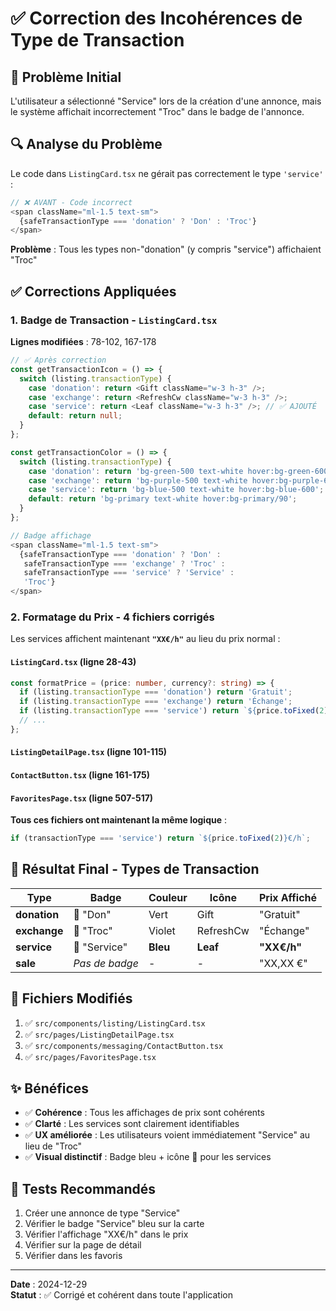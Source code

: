 # ✅ Correction des Incohérences de Type de Transaction

## 🐛 Problème Initial

L'utilisateur a sélectionné "Service" lors de la création d'une annonce, mais le système affichait incorrectement "Troc" dans le badge de l'annonce.

## 🔍 Analyse du Problème

Le code dans `ListingCard.tsx` ne gérait pas correctement le type `'service'` :

```typescript
// ❌ AVANT - Code incorrect
<span className="ml-1.5 text-sm">
  {safeTransactionType === 'donation' ? 'Don' : 'Troc'}
</span>
```

**Problème** : Tous les types non-"donation" (y compris "service") affichaient "Troc"

## ✅ Corrections Appliquées

### 1. **Badge de Transaction** - `ListingCard.tsx`

**Lignes modifiées** : 78-102, 167-178

```typescript
// ✅ Après correction
const getTransactionIcon = () => {
  switch (listing.transactionType) {
    case 'donation': return <Gift className="w-3 h-3" />;
    case 'exchange': return <RefreshCw className="w-3 h-3" />;
    case 'service': return <Leaf className="w-3 h-3" />; // ✅ AJOUTÉ
    default: return null;
  }
};

const getTransactionColor = () => {
  switch (listing.transactionType) {
    case 'donation': return 'bg-green-500 text-white hover:bg-green-600';
    case 'exchange': return 'bg-purple-500 text-white hover:bg-purple-600';
    case 'service': return 'bg-blue-500 text-white hover:bg-blue-600'; // ✅ AJOUTÉ
    default: return 'bg-primary text-white hover:bg-primary/90';
  }
};

// Badge affichage
<span className="ml-1.5 text-sm">
  {safeTransactionType === 'donation' ? 'Don' : 
   safeTransactionType === 'exchange' ? 'Troc' :
   safeTransactionType === 'service' ? 'Service' : 
   'Troc'}
</span>
```

### 2. **Formatage du Prix** - 4 fichiers corrigés

Les services affichent maintenant **`"XX€/h"`** au lieu du prix normal :

#### `ListingCard.tsx` (ligne 28-43)
```typescript
const formatPrice = (price: number, currency?: string) => {
  if (listing.transactionType === 'donation') return 'Gratuit';
  if (listing.transactionType === 'exchange') return 'Échange';
  if (listing.transactionType === 'service') return `${price.toFixed(2)}€/h`; // ✅ AJOUTÉ
  // ...
};
```

#### `ListingDetailPage.tsx` (ligne 101-115)
#### `ContactButton.tsx` (ligne 161-175)
#### `FavoritesPage.tsx` (ligne 507-517)

**Tous ces fichiers ont maintenant la même logique** :
```typescript
if (transactionType === 'service') return `${price.toFixed(2)}€/h`;
```

## 🎨 Résultat Final - Types de Transaction

| Type | Badge | Couleur | Icône | Prix Affiché |
|------|-------|---------|-------|--------------|
| **donation** | 🎁 "Don" | Vert | Gift | "Gratuit" |
| **exchange** | 🔄 "Troc" | Violet | RefreshCw | "Échange" |
| **service** | 🍃 "Service" | **Bleu** | **Leaf** | **"XX€/h"** |
| **sale** | _Pas de badge_ | - | - | "XX,XX €" |

## 📍 Fichiers Modifiés

1. ✅ `src/components/listing/ListingCard.tsx`
2. ✅ `src/pages/ListingDetailPage.tsx`
3. ✅ `src/components/messaging/ContactButton.tsx`
4. ✅ `src/pages/FavoritesPage.tsx`

## ✨ Bénéfices

- ✅ **Cohérence** : Tous les affichages de prix sont cohérents
- ✅ **Clarté** : Les services sont clairement identifiables
- ✅ **UX améliorée** : Les utilisateurs voient immédiatement "Service" au lieu de "Troc"
- ✅ **Visual distinctif** : Badge bleu + icône 🍃 pour les services

## 🧪 Tests Recommandés

1. Créer une annonce de type "Service"
2. Vérifier le badge "Service" bleu sur la carte
3. Vérifier l'affichage "XX€/h" dans le prix
4. Vérifier sur la page de détail
5. Vérifier dans les favoris

---

**Date** : 2024-12-29  
**Statut** : ✅ Corrigé et cohérent dans toute l'application

